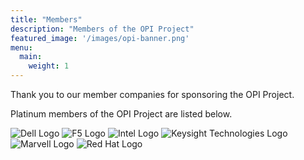```yaml
---
title: "Members"
description: "Members of the OPI Project"
featured_image: '/images/opi-banner.png'
menu:
  main:
    weight: 1
---
```


Thank you to our member companies for sponsoring the OPI Project.

Platinum members of the OPI Project are listed below.

![Dell Logo](/images/logos/dell-inc.svg)
![F5 Logo](/images/logos/f5-networks-inc.svg)
![Intel Logo](/images/logos/intel-corporation.svg)
![Keysight Technologies Logo](/images/logos/keysight-technologies-inc.svg)
![Marvell Logo](/images/logos/marvell-asia-pte-ltd.svg)
![Red Hat Logo](/images/logos/red-hat-inc.svg)
